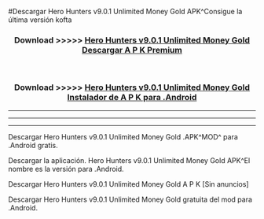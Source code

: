 #Descargar Hero Hunters v9.0.1 Unlimited Money Gold  APK^Consigue la última versión kofta



<div align="center">
<h3>Download >>>>> <a href="https://es-sites.web.app/?es= Hero Hunters v9.0.1 Unlimited Money Gold ">Hero Hunters v9.0.1 Unlimited Money Gold  Descargar A P K Premium</a></h3><br>

<h3>Download >>>>> <a href="https://es-sites.web.app/?es= Hero Hunters v9.0.1 Unlimited Money Gold ">Hero Hunters v9.0.1 Unlimited Money Gold  Instalador de A P K para .Android</a></h3>
</div>


----------------------------------------------------------

----------------------------------------------------------

----------------------------------------------------------

Descargar Hero Hunters v9.0.1 Unlimited Money Gold  .APK^MOD^ para .Android gratis.

Descargar la aplicación. Hero Hunters v9.0.1 Unlimited Money Gold  APK^El nombre es la versión para .Android.

Descargar Hero Hunters v9.0.1 Unlimited Money Gold  A P K [Sin anuncios]

Descargar Hero Hunters v9.0.1 Unlimited Money Gold  gratuita del mod para .Android.